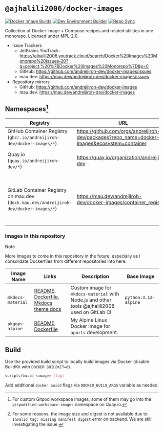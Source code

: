 # `@ajhalili2006/docker-images`

[![Docker Image Builds](https://github.com/andreijiroh-dev/docker-images/actions/workflows/docker-buildops.yml/badge.svg)](https://github.com/andreijiroh-dev/docker-images/actions/workflows/docker-buildops.yml)
[![Dev Environment Builder](https://github.com/andreijiroh-dev/docker-images/actions/workflows/docker-buildops-devenv.yml/badge.svg)](https://github.com/andreijiroh-dev/docker-images/actions/workflows/docker-buildops-devenv.yml)
[![Repo Sync](https://github.com/andreijiroh-dev/docker-images/actions/workflows/reposync.yml/badge.svg)](https://github.com/andreijiroh-dev/docker-images/actions/workflows/reposync.yml)

Collection of Docker image + Compose recipes and related utilities in one monorepo. Licensed under MPL-2.0.

* Issue Trackers
  * JetBrains YouTrack: <https://ajhalili2006.youtrack.cloud/search/Docker%20Images%20Monorepo%20Issues-20?q=project:%20%7BDocker%20Images%20Monorepo%7D&p=0>
  * GitHub: <https://github.com/andreijiroh-dev/docker-images/issues>
  * mau.dev: <https://mau.dev/andreijiroh-dev/docker-images/issues>
* Repository mirrors
  * GitHub: <https://github.com/andreijiroh-dev/docker-images>
  * mau.dev: <https://mau.dev/andreijiroh-dev/docker-images>

## Namespaces[^2]

| Registry | URL | Description/Notes |
| --- | --- | --- |
| GitHub Container Registry (`ghcr.io/andreijiroh-dev/docker-images/*`) | <https://github.com/orgs/andreijiroh-dev/packages?repo_name=docker-images&ecosystem=container> | Primary namespace for builds |
| Quay.io (`quay.io/andreijiroh-dev/*`) | <https://quay.io/organization/andreijiroh-dev> | Alternative Docker registry in case of GitHub Container Registry downtime |
| GitLab Container Registry on mau.dev (`dock.mau.dev/andreijiroh-dev/docker-images/*`) | <https://mau.dev/andreijiroh-dev/docker-images/container_registry> | Alternative Docker registry in case of GitHub Container Registry downtime[^1], also secondary namespace for GitLab CI builds |

[^1]: For some reasons, the image size and digest is not available due to `Invalid tag: missing manifest digest` error on backend. We are still investigating the issue.
[^2]: For custom Gitpod workspace images, some of them may go into the `gitpodified-workspace-images` namespace on Quay.io.

### Images in this repository

> [!NOTE]
> More images to come in this repository in the future, especially as I consolidate Dockerfiles from different repositories into here.

| Image Name | Links | Description | Base Image |
| --- | --- | --- | --- |
| `mkdocs-material` | [README](./docker/mkdocs-material/Dockerfile), [Dockerfile](./docker/mkdocs-material/Dockerfile), [Mkdocs theme docs](https://squidfunk.github.io/mkdocs-material) | Custom image for `mkdocs-material` with Node.js and other tools @ajhalili2006 used on GitLab CI | `python:3.12-alpine` |
| `pkgops-alpine` | [README](./docker/pkgops-alpine/README.md), [Dockerfile](./docker/pkgops-alpine/Dockerfile) | My Alpine Linux Docker image for `aports` development. | 

## Build

Use the provided build script to locally build images via Docker (disable BuildKit with `DOCKER_BUILDKIT=0`).

```bash
scripts/build <image> [tag]
```

Add additional `docker build` flags via `DOCKER_BUILD_ARGS` variable as needed.
